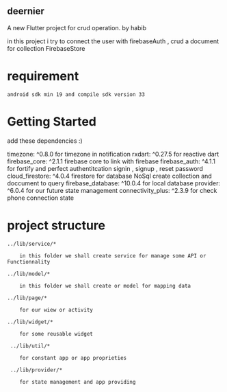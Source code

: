 ## deernier

A new Flutter project for crud operation.
by habib

in this project i try to connect the user with firebaseAuth , crud a document for collection FirebaseStore


# requirement 
    android sdk min 19 and compile sdk version 33
# Getting Started
add these dependencies :)
  
  timezone: ^0.8.0 for timezone in notification
  rxdart: ^0.27.5   for reactive dart 
  firebase_core: ^2.1.1   firebase core to link with firebase
  firebase_auth: ^4.1.1   for fortify and perfect authentitcation signin , signup , reset password 
  cloud_firestore: ^4.0.4  firestore for database NoSql create collection and doccument to query
  firebase_database: ^10.0.4   for local database
  provider: ^6.0.4           for our future state management 
  connectivity_plus: ^2.3.9   for check phone connection state

# project structure

    ../lib/service/*

        in this folder we shall create service for manage some API or Functionnality

    ../lib/model/* 

        in this folder we shall create or model for mapping data 

    ../lib/page/* 

        for our wiew or activity
    
    ../lib/widget/*

        for some reusable widget 

     ../lib/util/*

        for constant app or app proprieties
    
     ../lib/provider/*

        for state management and app providing
    





